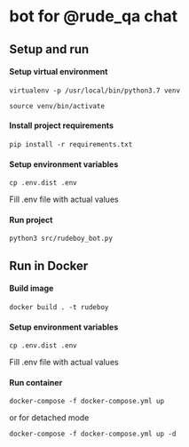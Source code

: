 # bot for @rude_qa chat

## Setup and run

#### Setup virtual environment
```
virtualenv -p /usr/local/bin/python3.7 venv

source venv/bin/activate
```

#### Install project requirements
```
pip install -r requirements.txt
```
#### Setup environment variables
```
cp .env.dist .env
```
Fill .env file with actual values

#### Run project
```
python3 src/rudeboy_bot.py
```
## Run in Docker

#### Build image
```
docker build . -t rudeboy
```
#### Setup environment variables
```
cp .env.dist .env
```
Fill .env file with actual values

#### Run container
```
docker-compose -f docker-compose.yml up
```
or for detached mode
```
docker-compose -f docker-compose.yml up -d
```
